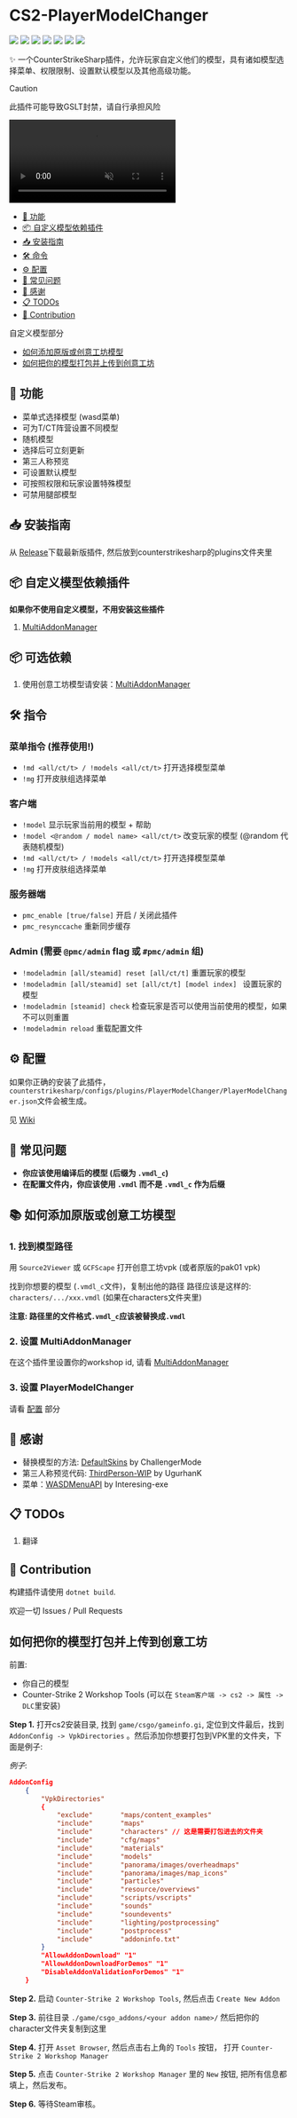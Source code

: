 # CS2-PlayerModelChanger
![](https://img.shields.io/badge/build-passing-brightgreen) ![](https://img.shields.io/github/downloads/samyycX/CS2-PlayerModelChanger/total
) ![](https://img.shields.io/github/stars/samyycX/CS2-PlayerModelChanger?style=flat&logo=github
) ![](https://img.shields.io/github/license/samyycX/CS2-PlayerModelChanger
) [![](https://img.shields.io/badge/Feedback-blue?style=flat&logo=discord&logoColor=white
)](https://discord.com/channels/1160907911501991946/1210856437786484747) [![](https://img.shields.io/badge/Tutorial-By_KEDI103-grey?style=flat&logo=youtube&labelColor=red)](https://youtu.be/9Vy-im9N8KM) [![](https://img.shields.io/badge/%E4%B8%AD%E6%96%87%E6%95%99%E7%A8%8B-red
)](https://github.com/samyycX/CS2-PlayerModelChanger/blob/master/README_CN.md)

✨ 一个CounterStrikeSharp插件，允许玩家自定义他们的模型，具有诸如模型选择菜单、权限限制、设置默认模型以及其他高级功能。

> [!CAUTION] 
> 此插件可能导致GSLT封禁，请自行承担风险

<div><video controls src="https://github.com/user-attachments/assets/5b4c34e7-69ea-4b13-ba16-7a811d2c2e42" muted="true"></video></div>

- [🚀 功能](#-功能)
- [📦 自定义模型依赖插件](#-自定义模型依赖插件)
- [📥 安装指南](#-安装指南)
- [🛠️ 命令](#-命令)
- [⚙️ 配置](#-配置)
- [🐞 常见问题](#-常见问题)
- [🙏 感谢](#-感谢)
- [📋 TODOs](#-todos)
- [🤝 Contribution](#-contribution)

自定义模型部分
- [如何添加原版或创意工坊模型](#如何添加原版或创意工坊模型)
- [如何把你的模型打包并上传到创意工坊](#如何把你的模型打包并上传到创意工坊)

## 🚀 功能
- 菜单式选择模型 (wasd菜单)
- 可为T/CT阵营设置不同模型
- 随机模型
- 选择后可立刻更新
- 第三人称预览
- 可设置默认模型
- 可按照权限和玩家设置特殊模型
- 可禁用腿部模型

## 📥 安装指南
从 [Release](https://github.com/samyycX/CS2-PlayerModelChanger/releases)下载最新版插件, 然后放到counterstrikesharp的plugins文件夹里

## 📦 自定义模型依赖插件
**如果你不使用自定义模型，不用安装这些插件**
1. [MultiAddonManager](https://github.com/Source2ZE/MultiAddonManager)



## 📦 可选依赖
1. 使用创意工坊模型请安装：[MultiAddonManager](https://github.com/Source2ZE/MultiAddonManager)


## 🛠️ 指令
### 菜单指令 (推荐使用!)
- `!md <all/ct/t> / !models <all/ct/t>` 打开选择模型菜单
- `!mg` 打开皮肤组选择菜单
### 客户端
- `!model` 显示玩家当前用的模型 + 帮助
- `!model <@random / model name> <all/ct/t>` 改变玩家的模型 (@random 代表随机模型)
- `!md <all/ct/t> / !models <all/ct/t>` 打开选择模型菜单
- `!mg` 打开皮肤组选择菜单
### 服务器端
- `pmc_enable [true/false]` 开启 / 关闭此插件
- `pmc_resynccache` 重新同步缓存
### Admin (需要 `@pmc/admin` flag 或 `#pmc/admin` 组)
- `!modeladmin [all/steamid] reset [all/ct/t]` 重置玩家的模型
- `!modeladmin [all/steamid] set [all/ct/t] [model index] ` 设置玩家的模型
- `!modeladmin [steamid] check` 检查玩家是否可以使用当前使用的模型，如果不可以则重置
- `!modeladmin reload` 重载配置文件

## ⚙️ 配置
如果你正确的安装了此插件，`counterstrikesharp/configs/plugins/PlayerModelChanger/PlayerModelChanger.json`文件会被生成。


见 [Wiki](https://github.com/samyycX/CS2-PlayerModelChanger/wiki)

## 🐞 常见问题
- **你应该使用编译后的模型 (后缀为 `.vmdl_c`)**
- **在配置文件内，你应该使用 `.vmdl` 而不是 `.vmdl_c` 作为后缀**


## 📚 如何添加原版或创意工坊模型

### 1. 找到模型路径
用 `Source2Viewer` 或 `GCFScape` 打开创意工坊vpk (或者原版的pak01 vpk)

找到你想要的模型 (`.vmdl_c`文件)，复制出他的路径
路径应该是这样的: `characters/.../xxx.vmdl` (如果在characters文件夹里)

**注意: 路径里的文件格式`.vmdl_c`应该被替换成`.vmdl`**


### 2. 设置 MultiAddonManager
在这个插件里设置你的workshop id, 请看 [MultiAddonManager](https://github.com/Source2ZE/MultiAddonManager)

### 3. 设置 PlayerModelChanger
请看 [配置](#配置) 部分

## 🙏 感谢
- 替换模型的方法: [DefaultSkins](https://github.com/Challengermode/cm-cs2-defaultskins) by ChallengerMode
- 第三人称预览代码: [ThirdPerson-WIP](https://github.com/UgurhanK/ThirdPerson-WIP) by UgurhanK
- 菜单：[WASDMenuAPI](https://github.com/Interesting-exe/WASDMenuAPI) by Interesing-exe

## 📋 TODOs
1. 翻译

## 🤝 Contribution
构建插件请使用 `dotnet build`.

欢迎一切 Issues / Pull Requests



## 如何把你的模型打包并上传到创意工坊
前置:
- 你自己的模型
- Counter-Strike 2 Workshop Tools (可以在 `Steam客户端 -> cs2 -> 属性 -> DLC`里安装)

**Step 1.** 打开cs2安装目录, 找到 `game/csgo/gameinfo.gi`,
定位到文件最后，找到`AddonConfig -> VpkDirectories`
。然后添加你想要打包到VPK里的文件夹，下面是例子:


*例子*:
```json
AddonConfig	
	{
		"VpkDirectories"
		{
			"exclude"       "maps/content_examples"
			"include"       "maps"
			"include"		"characters" // 这是需要打包进去的文件夹
			"include"       "cfg/maps"
			"include"       "materials"
			"include"       "models"
			"include"       "panorama/images/overheadmaps"
			"include"       "panorama/images/map_icons"
			"include"       "particles"
			"include"       "resource/overviews"
			"include"       "scripts/vscripts"
			"include"       "sounds"
			"include"       "soundevents"
			"include"       "lighting/postprocessing"
			"include"       "postprocess"
			"include"       "addoninfo.txt"
		} 
		"AllowAddonDownload" "1"
		"AllowAddonDownloadForDemos" "1"
		"DisableAddonValidationForDemos" "1"
	}
```

**Step 2.** 启动 `Counter-Strike 2 Workshop Tools`, 然后点击 `Create New Addon`

**Step 3.** 前往目录 `./game/csgo_addons/<your addon name>/` 然后把你的character文件夹复制到这里

**Step 4.** 打开 `Asset Browser`, 然后点击右上角的 `Tools` 按钮， 打开 `Counter-Strike 2 Workshop Manager`

**Step 5.** 点击 `Counter-Strike 2 Workshop Manager` 里的 `New` 按钮, 把所有信息都填上，然后发布。

**Step 6.** 等待Steam审核。
